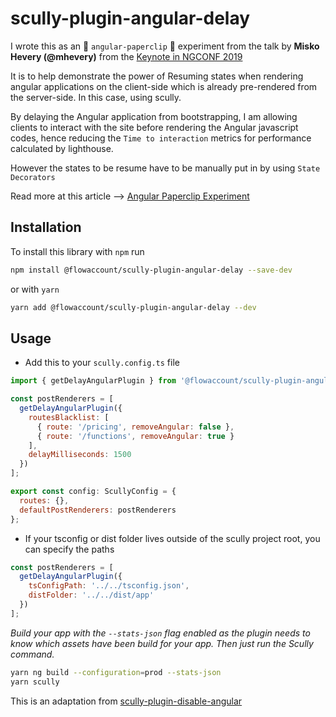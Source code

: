 # scully-plugin-angular-delay

I wrote this as an :paperclip: `angular-paperclip` :paperclip: experiment from the talk by **Misko Hevery (@mhevery)** from the [Keynote in NGCONF 2019](https://nitayneeman.com/posts/all-talks-from-ng-conf-2019/#keynote-1)

It is to help demonstrate the power of Resuming states when rendering angular applications on the client-side which is already pre-rendered from the server-side. In this case, using scully.

By delaying the Angular application from bootstrapping, I am allowing clients to interact with the site before rendering the Angular javascript codes, hence reducing the `Time to interaction` metrics for performance calculated by lighthouse.

However the states to be resume have to be manually put in by using `State Decorators`

Read more at this article --> [Angular Paperclip Experiment](https://wickstargazer.com/angular-paperclip-experiment)

## Installation

To install this library with `npm` run

```bash
npm install @flowaccount/scully-plugin-angular-delay --save-dev
```

or with `yarn`

```bash
yarn add @flowaccount/scully-plugin-angular-delay --dev
```

## Usage

- Add this to your `scully.config.ts` file

```javascript
import { getDelayAngularPlugin } from '@flowaccount/scully-plugin-angular-delay';

const postRenderers = [
  getDelayAngularPlugin({
    routesBlacklist: [
      { route: '/pricing', removeAngular: false },
      { route: '/functions', removeAngular: true }
    ],
    delayMilliseconds: 1500
  })
];

export const config: ScullyConfig = {
  routes: {},
  defaultPostRenderers: postRenderers
};
```

- If your tsconfig or dist folder lives outside of the scully project root, you can specify the paths

```javascript
const postRenderers = [
  getDelayAngularPlugin({
    tsConfigPath: '../../tsconfig.json',
    distFolder: '../../dist/app'
  })
];
```

_Build your app with the `--stats-json` flag enabled as the plugin needs to know which assets have been build for your app. Then just run the Scully command._

```bash
yarn ng build --configuration=prod --stats-json
yarn scully
```

This is an adaptation from [scully-plugin-disable-angular](https://github.com/samvloeberghs/kwerri-oss/blob/master/projects/scully-plugin-disable-angular)
